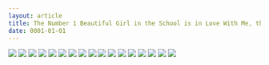 ```yaml
---
layout: article
title: The Number 1 Beautiful Girl in the School is in Love With Me, the XXX Artist - Chapter 01.2 Bahasa Indonesia
date: 0001-01-01
---
```


![](https://cdn.lewd.host/1vSvligl.png)
![](https://cdn.lewd.host/hKd3wZ3M.png)
![](https://cdn.lewd.host/b1vCLheU.jpg)
![](https://cdn.lewd.host/xhxwYbzs.jpg)
![](https://cdn.lewd.host/8vEVJDml.jpg)
![](https://cdn.lewd.host/bKCPwflM.jpg)
![](https://cdn.lewd.host/EGW51pzs.jpg)
![](https://cdn.lewd.host/3AKYeCCy.jpg)
![](https://cdn.lewd.host/arhzMqUj.jpg)
![](https://cdn.lewd.host/NLURnasH.jpg)
![](https://cdn.lewd.host/paP8oh8c.jpg)
![](https://cdn.lewd.host/pxcGr3mj.jpg)
![](https://cdn.lewd.host/XH9wbfX5.jpg)
![](https://cdn.lewd.host/NfnwGaeq.jpg)
![](https://cdn.lewd.host/eFupb1DC.jpg)
![](https://cdn.lewd.host/oJn7EfHE.jpg)
![](https://cdn.lewd.host/Lw4TW21L.jpg)